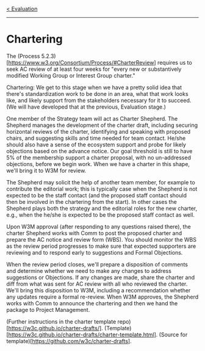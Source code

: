 [< Evaluation](3.Evaluation.md)

---

# Chartering

The (Process 5.2.3)[https://www.w3.org/Consortium/Process/#CharterReview] requires us to seek AC review of at least four weeks
for "every new or substantively modified Working Group or Interest Group
charter."

Chartering: We get to this stage when we have a pretty solid idea that
there's standardization work to be done in an area, what that work looks
like, and likely support from the stakeholders necessary for it to
succeed. (We will have developed that at the previous, Evaluation stage.)

One member of the Strategy team will act as Charter Shepherd. The
Shepherd manages the development of the charter draft, including
securing horizontal reviews of the charter, identifying and speaking
with proposed chairs, and suggesting skills and time needed for team
contact. He/she should also have a sense of the ecosystem support and probe
for likely objections based on the advance notice. Our goal threshold is
still to have 5% of the membership support a charter proposal, with no
un-addressed objections, before we begin work. When we have a charter in
this shape, we'll bring it to W3M for review.

The Shepherd may solicit the help of another team member, for example 
to contribute the editorial work; this is typically case when the Shepherd 
is not expected to be the staff contact (and
the proposed staff contact should then be involved in the chartering from the start). 
In other cases the Shepherd plays both the strategy and the editorial 
roles for the new charter, e.g., when the he/she is expected to be the 
proposed staff contact as well.
	
Upon W3M approval (after responding to any questions raised there), the
charter Shepherd works with Comm to post the proposed charter and
prepare the AC notice and review form (WBS). You should monitor the WBS
as the review period progresses to make sure that expected supporters
are reviewing and to respond early to suggestions and Formal Objections.

When the review period closes, we'll prepare a disposition of comments
and determine whether we need to make any changes to address suggestions
or Objections. If any changes are made, share the charter and diff from 
what was sent for AC review with all who reviewed the charter. 
We'll bring this disposition to W3M, including a
recommendation whether any updates require a formal re-review. 
When W3M approves, the
Shepherd works with Comm to announce the chartering and then we hand the
package to Project Management.

(Further instructions in the charter template repo)[https://w3c.github.io/charter-drafts/].  (Template)[https://w3c.github.io/charter-drafts/charter-template.html]. (Source for template)[https://github.com/w3c/charter-drafts].
